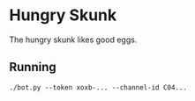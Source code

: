 # Hungry Skunk

The hungry skunk likes good eggs.

## Running

```
./bot.py --token xoxb-... --channel-id C04...

```
